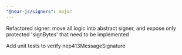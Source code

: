 ```yaml
---
"@near-js/signers": major
---
```


Refactored signer: move all logic into abstract signer, and expose only protected 'signBytes' that need to be implemented
    
Add unit tests to verify nep413MessageSignature 
